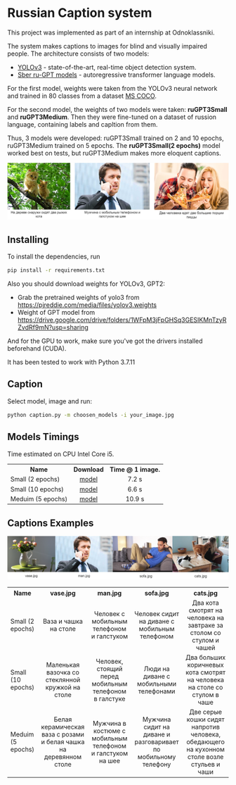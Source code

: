 # Russian Caption system

This project was implemented as part of an internship at Odnoklassniki.

The system makes captions to images for blind and visually impaired people. The architecture consists of two models:

- [YOLOv3](https://github.com/experiencor/keras-yolo3) - state-of-the-art, real-time object detection system.
- [Sber ru-GPT models](https://github.com/sberbank-ai/ru-gpts) - autoregressive transformer language models.

For the first model, weights were taken from the YOLOv3 neural network and trained in 80 classes from a dataset [MS COCO](https://cocodataset.org/#home).

For the second model, the weights of two models were taken: **ruGPT3Small** and **ruGPT3Medium**. Then they were fine-tuned on a dataset of russion language, containing labels and capltion from them.

Thus, 3 models were developed: ruGPT3Small trained on 2 and 10 epochs, ruGPT3Medium trained on 5 epochs. The **ruGPT3Small(2 epochs)** model worked best on tests, but ruGPT3Medium makes more eloquent captions.

![](/readme_pics/example.png)

## Installing

To install the dependencies, run

```bash
pip install -r requirements.txt
```

Also you should download weights for YOLOv3, GPT2:

- Grab the pretrained weights of yolo3 from <https://pjreddie.com/media/files/yolov3.weights>
- Weight of GPT model from <https://drive.google.com/drive/folders/1WFpM3jFpGHSq3GESIKMnTzyRZvdRf9mN?usp=sharing>

And for the GPU to work, make sure you've got the drivers installed beforehand (CUDA).

It has been tested to work with Python 3.7.11

## Caption

Select model, image and run:

```bash
python caption.py -m choosen_models -i your_image.jpg
```

## Models Timings

Time estimated on CPU Intel Core i5.

<table><tbody>
<!-- START TABLE -->
<!-- TABLE HEADER -->
<th valign="bottom">Name</th>
<th valign="bottom">Download</th>
<th valign="bottom">Time @ 1 image.</th>
<!-- TABLE BODY -->
 <tr><td align="left">Small (2 epochs)</td>
<td align="center"><a href="https://drive.google.com/file/d/1pbGBRhVJqJiXzo9_dUp2855MXQ8ryoMf/view?usp=sharing">model</a></td>
<td align="center">7.2 s</td>
</tr>
 <tr><td align="left">Small (10 epochs)</td>
<td align="center"><a href="https://drive.google.com/file/d/1lZpUO6mSxNOAcvNbWRk_hLf34qjuVcYJ/view?usp=sharing">model</a></td>
<td align="center">6.6 s</td>
</tr>
 <tr><td align="left">Meduim (5 epochs)</td>
<td align="center"><a href="https://drive.google.com/file/d/1XiZV8HPPHUK-AZowF0WqRQYXeMSs126K/view?usp=sharing">model</a></td>
<td align="center">10.9 s</td>
</tr>
</tbody></table>

## Captions Examples

![](/readme_pics/example2.png)

<table><tbody>
<!-- START TABLE -->
<!-- TABLE HEADER -->
<th valign="bottom">Name</th>
<th valign="bottom">vase.jpg</th>
<th valign="bottom">man.jpg</th>
<th valign="bottom">sofa.jpg</th>
<th valign="bottom">cats.jpg</th>
<!-- TABLE BODY -->
<tr><td align="left">Small (2 epochs)</td>
<td align="center">Ваза и чашка на столе</td>
<td align="center">Человек с мобильным телефоном и галстуком</td>
<td align="center">Человек сидит на диване с мобильным телефоном</td>
<td align="center">Два кота смотрят на человека на завтраке за столом со стулом и чашей</td>
</tr>

<tr><td align="left">Small (10 epochs)</td>
<td align="center">Маленькая вазочка со стеклянной кружкой на столе</td>
<td align="center">Человек, стоящий перед мобильным телефоном в галстуке</td>
<td align="center">Люди на диване с мобильными телефонами</td>
<td align="center">Два больших коричневых кота смотрят на человека на столе со стулом в чаше</td>
</tr>

<tr><td align="left">Meduim (5 epochs)</td>
<td align="center">Белая керамическая ваза с розами и белая чашка на деревянном столе</td>
<td align="center">Мужчина в костюме с мобильным телефоном и галстуком на шее</td>
<td align="center">Мужчина сидит на диване и разговаривает по мобильному телефону</td>
<td align="center">Две серые кошки сидят напротив человека, обедающего на кухонном столе возле стульев и чаши</td>
</tr>

</tbody></table>
